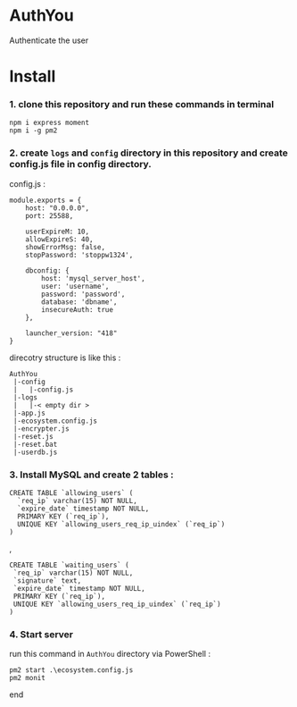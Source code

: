 # AuthYou
Authenticate the user

# Install
### 1. clone this repository and run these commands in terminal

    npm i express moment
    npm i -g pm2
    
### 2. create `logs` and `config` directory in this repository and create config.js file in config directory.  

config.js : 


    module.exports = {
        host: "0.0.0.0",
        port: 25588,
        
        userExpireM: 10,
        allowExpireS: 40,
        showErrorMsg: false,
        stopPassword: 'stoppw1324',
        
        dbconfig: {
            host: 'mysql_server_host',
            user: 'username',
            password: 'password',
            database: 'dbname',
            insecureAuth: true
        },

        launcher_version: "418"
    }
    
direcotry structure is like this : 

    AuthYou
     |-config
     |   |-config.js
     |-logs
     |   |-< empty dir >
     |-app.js
     |-ecosystem.config.js
     |-encrypter.js
     |-reset.js
     |-reset.bat
     |-userdb.js
     
### 3. Install MySQL and create 2 tables :   
 
    CREATE TABLE `allowing_users` (
      `req_ip` varchar(15) NOT NULL,
      `expire_date` timestamp NOT NULL,
      PRIMARY KEY (`req_ip`),
      UNIQUE KEY `allowing_users_req_ip_uindex` (`req_ip`)
    )

,

    CREATE TABLE `waiting_users` (
     `req_ip` varchar(15) NOT NULL,
     `signature` text,
     `expire_date` timestamp NOT NULL,
     PRIMARY KEY (`req_ip`),
     UNIQUE KEY `allowing_users_req_ip_uindex` (`req_ip`)
    )
    
### 4. Start server

run this command in `AuthYou` directory via PowerShell : 

    pm2 start .\ecosystem.config.js
    pm2 monit
    
end
